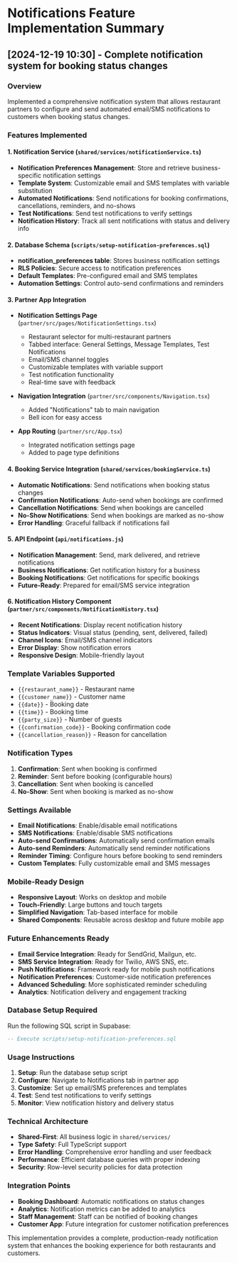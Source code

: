 # Notifications Feature Implementation Summary

## [2024-12-19 10:30] - Complete notification system for booking status changes

### Overview
Implemented a comprehensive notification system that allows restaurant partners to configure and send automated email/SMS notifications to customers when booking status changes.

### Features Implemented

#### 1. **Notification Service** (`shared/services/notificationService.ts`)
- **Notification Preferences Management**: Store and retrieve business-specific notification settings
- **Template System**: Customizable email and SMS templates with variable substitution
- **Automated Notifications**: Send notifications for booking confirmations, cancellations, reminders, and no-shows
- **Test Notifications**: Send test notifications to verify settings
- **Notification History**: Track all sent notifications with status and delivery info

#### 2. **Database Schema** (`scripts/setup-notification-preferences.sql`)
- **notification_preferences table**: Stores business notification settings
- **RLS Policies**: Secure access to notification preferences
- **Default Templates**: Pre-configured email and SMS templates
- **Automation Settings**: Control auto-send confirmations and reminders

#### 3. **Partner App Integration**
- **Notification Settings Page** (`partner/src/pages/NotificationSettings.tsx`)
  - Restaurant selector for multi-restaurant partners
  - Tabbed interface: General Settings, Message Templates, Test Notifications
  - Email/SMS channel toggles
  - Customizable templates with variable support
  - Test notification functionality
  - Real-time save with feedback

- **Navigation Integration** (`partner/src/components/Navigation.tsx`)
  - Added "Notifications" tab to main navigation
  - Bell icon for easy access

- **App Routing** (`partner/src/App.tsx`)
  - Integrated notification settings page
  - Added to page type definitions

#### 4. **Booking Service Integration** (`shared/services/bookingService.ts`)
- **Automatic Notifications**: Send notifications when booking status changes
- **Confirmation Notifications**: Auto-send when bookings are confirmed
- **Cancellation Notifications**: Send when bookings are cancelled
- **No-Show Notifications**: Send when bookings are marked as no-show
- **Error Handling**: Graceful fallback if notifications fail

#### 5. **API Endpoint** (`api/notifications.js`)
- **Notification Management**: Send, mark delivered, and retrieve notifications
- **Business Notifications**: Get notification history for a business
- **Booking Notifications**: Get notifications for specific bookings
- **Future-Ready**: Prepared for email/SMS service integration

#### 6. **Notification History Component** (`partner/src/components/NotificationHistory.tsx`)
- **Recent Notifications**: Display recent notification history
- **Status Indicators**: Visual status (pending, sent, delivered, failed)
- **Channel Icons**: Email/SMS channel indicators
- **Error Display**: Show notification errors
- **Responsive Design**: Mobile-friendly layout

### Template Variables Supported
- `{{restaurant_name}}` - Restaurant name
- `{{customer_name}}` - Customer name
- `{{date}}` - Booking date
- `{{time}}` - Booking time
- `{{party_size}}` - Number of guests
- `{{confirmation_code}}` - Booking confirmation code
- `{{cancellation_reason}}` - Reason for cancellation

### Notification Types
1. **Confirmation**: Sent when booking is confirmed
2. **Reminder**: Sent before booking (configurable hours)
3. **Cancellation**: Sent when booking is cancelled
4. **No-Show**: Sent when booking is marked as no-show

### Settings Available
- **Email Notifications**: Enable/disable email notifications
- **SMS Notifications**: Enable/disable SMS notifications
- **Auto-send Confirmations**: Automatically send confirmation emails
- **Auto-send Reminders**: Automatically send reminder notifications
- **Reminder Timing**: Configure hours before booking to send reminders
- **Custom Templates**: Fully customizable email and SMS messages

### Mobile-Ready Design
- **Responsive Layout**: Works on desktop and mobile
- **Touch-Friendly**: Large buttons and touch targets
- **Simplified Navigation**: Tab-based interface for mobile
- **Shared Components**: Reusable across desktop and future mobile app

### Future Enhancements Ready
- **Email Service Integration**: Ready for SendGrid, Mailgun, etc.
- **SMS Service Integration**: Ready for Twilio, AWS SNS, etc.
- **Push Notifications**: Framework ready for mobile push notifications
- **Notification Preferences**: Customer-side notification preferences
- **Advanced Scheduling**: More sophisticated reminder scheduling
- **Analytics**: Notification delivery and engagement tracking

### Database Setup Required
Run the following SQL script in Supabase:
```sql
-- Execute scripts/setup-notification-preferences.sql
```

### Usage Instructions
1. **Setup**: Run the database setup script
2. **Configure**: Navigate to Notifications tab in partner app
3. **Customize**: Set up email/SMS preferences and templates
4. **Test**: Send test notifications to verify settings
5. **Monitor**: View notification history and delivery status

### Technical Architecture
- **Shared-First**: All business logic in `shared/services/`
- **Type Safety**: Full TypeScript support
- **Error Handling**: Comprehensive error handling and user feedback
- **Performance**: Efficient database queries with proper indexing
- **Security**: Row-level security policies for data protection

### Integration Points
- **Booking Dashboard**: Automatic notifications on status changes
- **Analytics**: Notification metrics can be added to analytics
- **Staff Management**: Staff can be notified of booking changes
- **Customer App**: Future integration for customer notification preferences

This implementation provides a complete, production-ready notification system that enhances the booking experience for both restaurants and customers. 